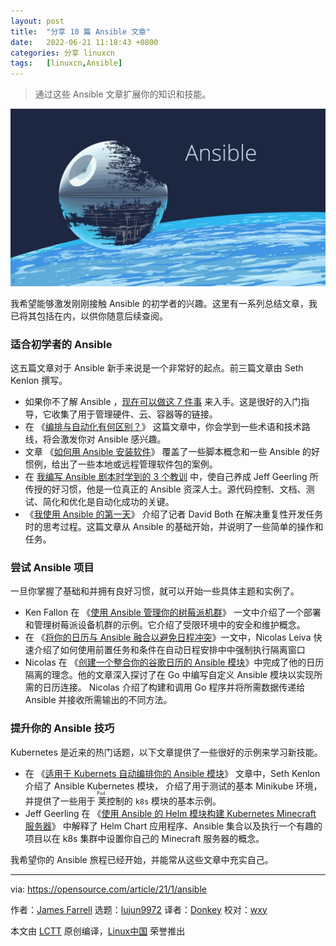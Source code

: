 ```yaml
---
layout: post
title:	"分享 10 篇 Ansible 文章"
date:	2022-06-21 11:18:43 +0800 
categories:	分享 linuxcn 
tags:	[linuxcn,Ansible]
---
```




> 
> 通过这些 Ansible 文章扩展你的知识和技能。
> 
> 
> 


![](/Asserts/Images/album/202206/21/111840akw4bjd13dh8ayky.jpg "gears and lightbulb to represent innovation")


我希望能够激发刚刚接触 Ansible 的初学者的兴趣。这里有一系列总结文章，我已将其包括在内，以供你随意后续查阅。


### 适合初学者的 Ansible


这五篇文章对于 Ansible 新手来说是一个非常好的起点。前三篇文章由 Seth Kenlon 撰写。


* 如果你不了解 Ansible ，[现在可以做这 7 件事](https://opensource.com/article/20/9/ansible) 来入手。这是很好的入门指导，它收集了用于管理硬件、云、容器等的链接。
* 在 《[编排与自动化有何区别？](https://opensource.com/article/20/11/orchestration-vs-automation)》 这篇文章中，你会学到一些术语和技术路线，将会激发你对 Ansible 感兴趣。
* 文章 《[如何用 Ansible 安装软件](https://opensource.com/article/20/9/install-packages-ansible)》 覆盖了一些脚本概念和一些 Ansible 的好惯例，给出了一些本地或远程管理软件包的案例。
* 在 [我编写 Ansible 剧本时学到的 3 个教训](https://opensource.com/article/20/1/ansible-playbooks-lessons) 中，使自己养成 Jeff Geerling 所传授的好习惯，他是一位真正的 Ansible 资深人士。源代码控制、文档、测试、简化和优化是自动化成功的关键。
* 《[我使用 Ansible 的第一天](https://opensource.com/article/20/10/first-day-ansible)》 介绍了记者 David Both 在解决重复性开发任务时的思考过程。这篇文章从 Ansible 的基础开始，并说明了一些简单的操作和任务。


### 尝试 Ansible 项目


一旦你掌握了基础和并拥有良好习惯，就可以开始一些具体主题和实例了。


* Ken Fallon 在 《[使用 Ansible 管理你的树莓派机群](https://opensource.com/article/20/9/raspberry-pi-ansible)》 一文中介绍了一个部署和管理树莓派设备机群的示例。它介绍了受限环境中的安全和维护概念。
* 在 《[将你的日历与 Ansible 融合以避免日程冲突](https://opensource.com/article/20/10/calendar-ansible)》一文中，Nicolas Leiva 快速介绍了如何使用前置任务和条件在自动日程安排中中强制执行隔离窗口
* Nicolas 在 《[创建一个整合你的谷歌日历的 Ansible 模块](https://opensource.com/article/20/10/ansible-module-go)》中完成了他的日历隔离的理念。他的文章深入探讨了在 Go 中编写自定义 Ansible 模块以实现所需的日历连接。 Nicolas 介绍了构建和调用 Go 程序并将所需数据传递给 Ansible 并接收所需输出的不同方法。


### 提升你的 Ansible 技巧


Kubernetes 是近来的热门话题，以下文章提供了一些很好的示例来学习新技能。


* 在 《[适用于 Kubernets 自动编排你的 Ansible 模块](https://opensource.com/article/20/9/ansible-modules-kubernetes)》 文章中，Seth Kenlon 介绍了 Ansible Kubernetes 模块， 介绍了用于测试的基本 Minikube 环境，并提供了一些用于<ruby> 荚 <rt>  Pod </rt></ruby> 控制的 `k8s` 模块的基本示例。
* Jeff Geerling 在 《[使用 Ansible 的 Helm 模块构建 Kubernetes Minecraft 服务器](https://opensource.com/article/20/10/kubernetes-minecraft-ansible)》 中解释了 Helm Chart 应用程序、Ansible 集合以及执行一个有趣的项目以在 k8s 集群中设置你自己的 Minecraft 服务器的概念。


我希望你的 Ansible 旅程已经开始，并能常从这些文章中充实自己。




---


via: <https://opensource.com/article/21/1/ansible>


作者：[James Farrell](https://opensource.com/users/jamesf) 选题：[lujun9972](https://github.com/lujun9972) 译者：[Donkey](https://github.com/Donkey-Hao) 校对：[wxy](https://github.com/wxy)


本文由 [LCTT](https://github.com/LCTT/TranslateProject) 原创编译，[Linux中国](https://linux.cn/) 荣誉推出
